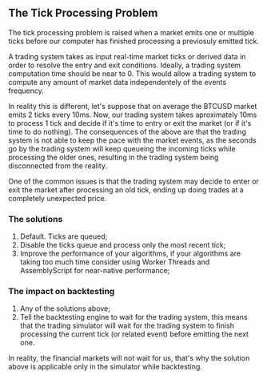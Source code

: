 ## The Tick Processing Problem
The tick processing problem is raised when a market emits one or multiple ticks before our computer
has finished processing a previosuly emitted tick.

A trading system takes as input real-time market ticks or derived data in order to resolve the entry and exit conditions.
Ideally, a trading system computation time should be near to 0. This would allow a trading system to compute any amount of market data
independentely of the events frequency.

In reality this is different, let's suppose that on average the BTCUSD market emits 2 ticks every 10ms. Now, our trading system
takes aproximately 10ms to process 1 tick and decide if it's time to entry or exit the market (or if it's time to do nothing).
The consequences of the above are that the trading system is not able to keep the pace with the market events,
as the seconds go by the trading system will keep queueing the incoming ticks while processing the older ones, resulting
in the trading system being disconnected from the reality.

One of the common issues is that the trading system may decide to enter or exit the market after processing an old tick,
ending up doing trades at a completely unexpected price.

### The solutions
1. Default. Ticks are queued;
2. Disable the ticks queue and process only the most recent tick;
3. Improve the performance of your algorithms, if your algorithms are taking too much time
   consider using Worker Threads and AssemblyScript for near-native performance;

### The impact on backtesting

1. Any of the solutions above;
2. Tell the backtesting engine to wait for the trading system, this means that the trading simulator will wait
for the trading system to finish processing the current tick (or related event) before emitting the next one.

In reality, the financial markets will not wait for us, that's why the solution above is applicable only in the
simulator while backtesting.
